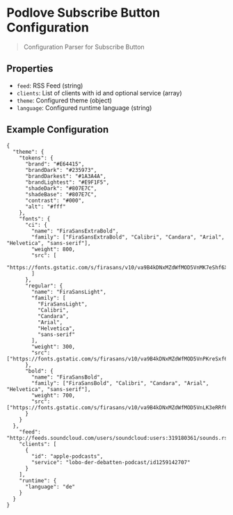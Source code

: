 # Podlove Subscribe Button Configuration

> Configuration Parser for Subscribe Button

## Properties

- `feed`: RSS Feed (string)
- `clients`: List of clients with id and optional service (array)
- `theme`: Configured theme (object)
- `language`: Configured runtime language (string)

## Example Configuration

```
{
  "theme": {
    "tokens": {
      "brand": "#E64415",
      "brandDark": "#235973",
      "brandDarkest": "#1A3A4A",
      "brandLightest": "#E9F1F5",
      "shadeDark": "#807E7C",
      "shadeBase": "#807E7C",
      "contrast": "#000",
      "alt": "#fff"
    },
    "fonts": {
      "ci": {
        "name": "FiraSansExtraBold",
        "family": ["FiraSansExtraBold", "Calibri", "Candara", "Arial", "Helvetica", "sans-serif"],
        "weight": 800,
        "src": [
          "https://fonts.gstatic.com/s/firasans/v10/va9B4kDNxMZdWfMOD5VnMK7eShf6Xl7Gl3LX.woff2"
        ]
      },
      "regular": {
        "name": "FiraSansLight",
        "family": [
          "FiraSansLight",
          "Calibri",
          "Candara",
          "Arial",
          "Helvetica",
          "sans-serif"
        ],
        "weight": 300,
        "src": ["https://fonts.gstatic.com/s/firasans/v10/va9B4kDNxMZdWfMOD5VnPKreSxf6Xl7Gl3LX.woff2"]
      },
      "bold": {
        "name": "FiraSansBold",
        "family": ["FiraSansBold", "Calibri", "Candara", "Arial", "Helvetica", "sans-serif"],
        "weight": 700,
        "src": ["https://fonts.gstatic.com/s/firasans/v10/va9B4kDNxMZdWfMOD5VnLK3eRRf6Xl7Gl3LX.woff2"]
      }
    }
  },
    "feed": "http://feeds.soundcloud.com/users/soundcloud:users:319180361/sounds.rss",
    "clients": [
      {
        "id": "apple-podcasts",
        "service": "lobo-der-debatten-podcast/id1259142707"
      }
    ],
    "runtime": {
      "language": "de"
    }
  }
}
```
